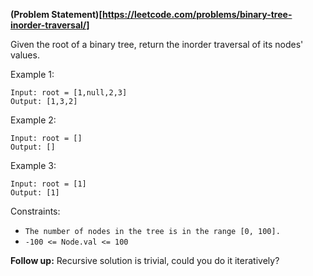 **(Problem Statement)[https://leetcode.com/problems/binary-tree-inorder-traversal/]**

Given the root of a binary tree, return the inorder traversal of its nodes' values.

Example 1:
```
Input: root = [1,null,2,3]
Output: [1,3,2]
```

Example 2:
```
Input: root = []
Output: []
```
Example 3:
```
Input: root = [1]
Output: [1]
```

Constraints:

- `The number of nodes in the tree is in the range [0, 100].`
- `-100 <= Node.val <= 100`
 

**Follow up:** Recursive solution is trivial, could you do it iteratively?